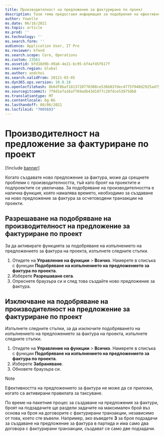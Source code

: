 ```yaml
---
title: Производителност на предложение за фактуриране по проект
description: Тази тема предоставя информация за подобрения на ефективността на предложенията за фактури по проекта.
author: Yowelle
ms.date: 06/16/2021
ms.topic: article
ms.prod: ''
ms.technology: ''
ms.search.form: ''
audience: Application User, IT Pro
ms.reviewer: kfend
ms.search.scope: Core, Operations
ms.custom: 23561
ms.assetid: bfd18d9b-d9a6-4e21-bc95-bf4af45f617f
ms.search.region: Global
ms.author: andchoi
ms.search.validFrom: 20121-03-05
ms.dyn365.ops.version: 10.0.18
ms.openlocfilehash: 8b6df8baf1013720778308ce536b037dec4775f040d2925a47508fb373900f81
ms.sourcegitcommit: 7f8d1e7a16af769adb43d1877c28fdce53975db8
ms.translationtype: MT
ms.contentlocale: bg-BG
ms.lasthandoff: 08/06/2021
ms.locfileid: "7005693"
---
```

# <a name="project-invoice-proposal-performance"></a>Производителност на предложение за фактуриране по проект

[!include [banner](../includes/banner.md)]

Когато създавате ново предложение за фактура, може да срещнете проблеми с производителността, тъй като броят на проектите и подпроектите се увеличава. За подобряване на производителността е налична функция, която намалява времето, необходимо за създаване на ново предложение за фактура за осчетоводени транзакции на проекти.

## <a name="enable-project-invoice-proposal-performance-enhancement"></a>Разрешаване на подобряване на производителност на предложение за фактуриране по проект
За да активирате функцията за подобряване на изпълнението на предложението за фактура на проекта, изпълнете следните стъпки.

1.  Отидете на **Управление на функции** > **Всичко**. Намерете в списъка с функции **Подобряване на изпълнението на предложението за фактура по проекта**.
2.  Изберете **Разрешаване сега**.
3.  Опреснете браузъра си и след това създайте ново предложение за фактура.

## <a name="turn-off-project-invoice-proposal-performance-enhancement"></a>Изключване на подобряване на производителност на предложение за фактуриране по проект
Изпълнете следните стъпки, за да изключите подобряването на изпълнението на предложението за фактура на проекта, изпълнете следните стъпки.

1.  Отидете на **Управление на функции** > **Всичко**. Намерете в списъка с функции **Подобряване на изпълнението на предложението за фактура по проекта**.
2.  Изберете **Забраняване**.
3.  Обновете браузъра си.

> [!NOTE]
> Ефективността на предложението за фактура не може да се приложи, когато са активирани правилата за таксуване.
> 
> По време на пакетния процес за създаване на предложения за фактури, броят на подзадачите ще раздели задачите на максимален брой въз основа на броя на договорите с фактурирани транзакции, независимо от това, което сте въвели. Например, ако въведете **3** за броя подзадачи за създаване на предложение за фактура в партида и има само два договора с фактурирани транзакции, създават се само две подзадачи.
